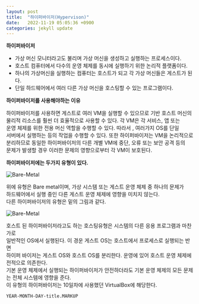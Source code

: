 ```yaml
---
layout: post
title:  "하이퍼바이저(Hypervison)"
date:   2022-11-19 05:05:36 +0900
categories: jekyll update
---
```

**하이퍼바이저**  
* 가상 머신 모니터라고도 불리며 가상 머신을 생성하고 실행하는 프로세스이다.  
* 호스트 컴퓨터에서 다수의 운영 체제를 동시에 실행하기 위한 논리적 플랫폼이다.  
* 하나의 가상머신을 실행하는 컴퓨터는 호스트가 되고 각 가상 머신들은 게스트가 된다.  
* 단일 하드웨어에서 여러 다른 가상 머신을 호스팅할 수 있는 프로그램이다.  


**하이퍼바이저를 사용해야하는 이유**  

하이퍼바이저를 사용하면 게스트로 여러 VM을 실행할 수 있으므로 기반 호스트 머신의  
물리적 리소스를 훨씬 더 효율적으로 사용할 수 있다. 각 VM은 각 서비스, 앱 또는  
운영 체제를 위한 전용 머신 역할을 수행할 수 있다. 따라서 , 여러가지 OS를 단일  
서버에서 실행하는 등의 작업을 수행할 수 있다. 또한 하이퍼바이저는 VM을 논리적으로  
분리하므로 동일한 하이퍼바이저의 다른 개별 VM에 중단, 오류 또는 보안 공격 등의  
문제가 발생할 경우 이러한 문제의 영향으로부터 각 VM이 보호된다.

**하이퍼바이저에는 두가지 유형이 있다.**  

![Bare-Metal]({{site.baseurl}}/assets/images/BM.PNG)

위에 유형은 Bare metal이며, 가상 시스템 또는 게스트 운영 체제 중 하나의 문제가  
하드웨어에서 실행 중인 다른 게스트 운영 체제에 영향을 미치지 않는다.  
다른 하이퍼바이저의 유형은 밑의 그림과 같다.  

![Bare-Metal]({{site.baseurl}}/assets/images/TYPE2.PNG)

호스트 된 하이퍼바이저라고도 하는 호스팅유형은 시스템의 다른 응용 프로그램과 마찬가로  
일반적인 OS에서 실행된다. 이 경운 게스트 OS는 호스트에서 프로세스로 실행되는 반면  
하이퍼 바이저는 게스트 OS와 호스트 OS를 분리한다.
운영에 있어 호스트 운영 체제에 전적으로 의존한다.  
기본 운영 체제에서 실행되는 하이퍼바이저가 안전하더라도 기본 운영 체제의 모든 문제는 전체 시스템에 영향을 준다.  
이 유형의 하이퍼바이저는 10일차에 사용했던 VirtualBox에 해당한다.  

`YEAR-MONTH-DAY-title.MARKUP`
